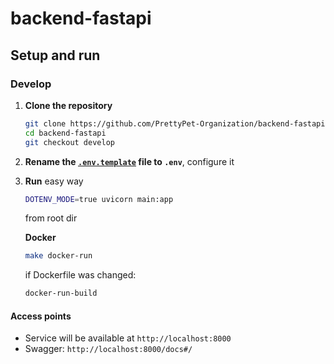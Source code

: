 # backend-fastapi

## Setup and run

### Develop

1. **Clone the repository**
   ```bash
   git clone https://github.com/PrettyPet-Organization/backend-fastapi.git
   cd backend-fastapi
   git checkout develop
   ```
2. **Rename the [`.env.template`](.env.template) file to `.env`**, configure it

3. **Run**
   easy way
   ```bash
   DOTENV_MODE=true uvicorn main:app
   ```
   from root dir

   **Docker**
    ```bash
    make docker-run
    ```
    if Dockerfile was changed:
    ```bash
    docker-run-build
    ```

#### Access points
* Service will be available at `http://localhost:8000`
* Swagger: `http://localhost:8000/docs#/`
